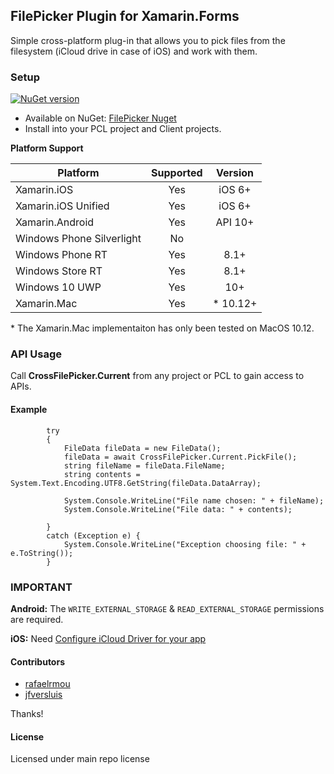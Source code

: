 ## FilePicker Plugin for Xamarin.Forms

Simple cross-platform plug-in that allows you to pick files from the filesystem (iCloud drive in case of iOS) and work with them.

### Setup
[![NuGet version](https://badge.fury.io/nu/pt.Xamarin.Plugin.FilePicker.svg)](https://badge.fury.io/nu/pt.Xamarin.Plugin.FilePicker)

* Available on NuGet: [FilePicker Nuget](https://www.nuget.org/packages/Xam.Plugin.FilePicker)
* Install into your PCL project and Client projects.

**Platform Support**

|Platform|Supported|Version|
| ------------------- | :-----------: | :------------------: |
|Xamarin.iOS|Yes|iOS 6+|
|Xamarin.iOS Unified|Yes|iOS 6+|
|Xamarin.Android|Yes|API 10+|
|Windows Phone Silverlight|No||
|Windows Phone RT|Yes|8.1+|
|Windows Store RT|Yes|8.1+|
|Windows 10 UWP|Yes|10+|
|Xamarin.Mac|Yes|* 10.12+|

\* The Xamarin.Mac implementaiton has only been tested on MacOS 10.12.

### API Usage

Call **CrossFilePicker.Current** from any project or PCL to gain access to APIs.

#### Example

            try
            {
                FileData fileData = new FileData();
                fileData = await CrossFilePicker.Current.PickFile();
                string fileName = fileData.FileName;
                string contents = System.Text.Encoding.UTF8.GetString(fileData.DataArray);

                System.Console.WriteLine("File name chosen: " + fileName);
                System.Console.WriteLine("File data: " + contents);

            }
            catch (Exception e) {
                System.Console.WriteLine("Exception choosing file: " + e.ToString());
            }

### **IMPORTANT**
**Android:**
The `WRITE_EXTERNAL_STORAGE` & `READ_EXTERNAL_STORAGE` permissions are required.

**iOS:** 
Need [Configure iCloud Driver for your app](https://developer.xamarin.com/guides/ios/platform_features/intro_to_cloudkit)

#### Contributors
* [rafaelrmou](https://github.com/rafaelrmou)
* [jfversluis](https://github.com/jfversluis)
 
Thanks!

#### License
Licensed under main repo license
